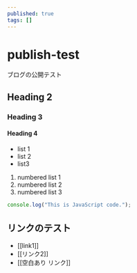 ```yaml
---
published: true
tags: []
---
```


# publish-test

ブログの公開テスト

## Heading 2

### Heading 3

#### Heading 4

- list 1
- list 2
- list3

1. numbered list 1
2. numbered list 2
3. numbered list 3

```js
console.log("This is JavaScript code.");
```

## リンクのテスト

- [[link1]]
- [[リンク2]]
- [[空白あり リンク]]
